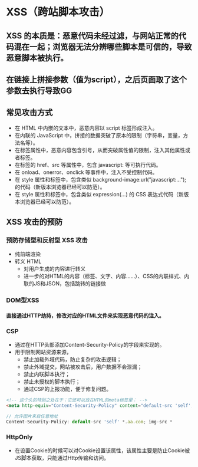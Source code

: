 # XSS（跨站脚本攻击）

## XSS 的本质是：恶意代码未经过滤，与网站正常的代码混在一起；浏览器无法分辨哪些脚本是可信的，导致恶意脚本被执行。

## 在链接上拼接参数（值为script），之后页面取了这个参数去执行导致GG

## 常见攻击方式
- 在 HTML 中内嵌的文本中，恶意内容以 script 标签形成注入。
- 在内联的 JavaScript 中，拼接的数据突破了原本的限制（字符串，变量，方法名等）。
- 在标签属性中，恶意内容包含引号，从而突破属性值的限制，注入其他属性或者标签。
- 在标签的 href、src 等属性中，包含 javascript: 等可执行代码。
- 在 onload、onerror、onclick 等事件中，注入不受控制代码。
- 在 style 属性和标签中，包含类似 background-image:url("javascript:..."); 的代码（新版本浏览器已经可以防范）。
- 在 style 属性和标签中，包含类似 expression(...) 的 CSS 表达式代码（新版本浏览器已经可以防范）。

## XSS 攻击的预防
### 预防存储型和反射型 XSS 攻击
- 纯前端渲染
- 转义 HTML
  - 对用户生成的内容进行转义
  - 进一步的对HTML的内容（标签、文字、内容……）、CSS的内联样式、内联的JS和JSON，包括跳转的链接做

### DOM型XSS
#### 直接通过HTTP劫持，修改对应的HTML文件来实现恶意代码的注入。

### CSP
- 通过在HTTP头部添加Content-Security-Policy的字段来实现的。
- 用于限制网站资源来源，
  - 禁止加载外域代码，防止复杂的攻击逻辑；
  - 禁止外域提交，网站被攻击后，用户数据不会泄漏；
  - 禁止内联脚本执行；
  - 禁止未授权的脚本执行；
  - 通过CSP的上报功能，便于修复问题。
  
```html
<!-- 这个头的特别之处在于：它还可以放在HTML的meta标签里： -->
<meta http-equiv="Content-Security-Policy" content="default-src 'self'; img-src https://*;">
```
```js
// 允许图片来自任意地址
Content-Security-Policy: default-src 'self' *.aa.com; img-src *
```

### HttpOnly
- 在设置Cookie的时候可以对Cookie设置该属性，该属性主要是防止Cookie被JS脚本获取，只能通过Http传输和访问。
